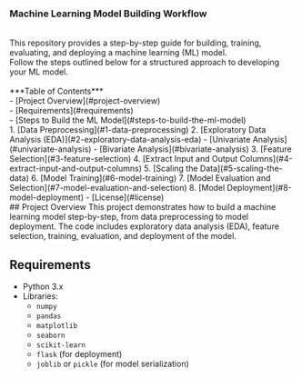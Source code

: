 ### **Machine Learning Model Building Workflow**
<br>
This repository provides a step-by-step guide for building, training, evaluating, and deploying a machine learning (ML) model. <br>
Follow the steps outlined below for a structured approach to developing your ML model.
<br>
<br>
***Table of Contents***
<br>
- [Project Overview](#project-overview)
<br>
- [Requirements](#requirements)
<br>
- [Steps to Build the ML Model](#steps-to-build-the-ml-model)
<br>
  1. [Data Preprocessing](#1-data-preprocessing)
  2. [Exploratory Data Analysis (EDA)](#2-exploratory-data-analysis-eda)
     - [Univariate Analysis](#univariate-analysis)
     - [Bivariate Analysis](#bivariate-analysis)
  3. [Feature Selection](#3-feature-selection)
  4. [Extract Input and Output Columns](#4-extract-input-and-output-columns)
  5. [Scaling the Data](#5-scaling-the-data)
  6. [Model Training](#6-model-training)
  7. [Model Evaluation and Selection](#7-model-evaluation-and-selection)
  8. [Model Deployment](#8-model-deployment)
- [License](#license)
<br>
## Project Overview
This project demonstrates how to build a machine learning model step-by-step, from data preprocessing to model deployment. The code includes exploratory data analysis (EDA), feature selection, training, evaluation, and deployment of the model.

## Requirements
- Python 3.x
- Libraries:
  - `numpy`
  - `pandas`
  - `matplotlib`
  - `seaborn`
  - `scikit-learn`
  - `flask` (for deployment)
  - `joblib` or `pickle` (for model serialization)

